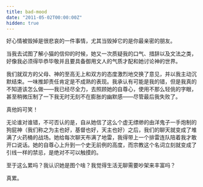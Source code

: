 ```yaml
---
title: bad-mood
date: "2011-05-02T00:00:00Z"
hidden: true
---
```


好心情被毁掉是很悲哀的一件事情，尤其当毁掉它的是你最亲密的朋友。

当我去试图了解小猫的信仰的时候，她又一次质疑我的口气、措辞以及文法之类，好像我必须得毕恭毕敬并且要具备御用文人的气质才配和她讨论神的世界。

我们就双方的父母、神的至高无上和双方的态度激烈地交换了意见，并以我主动沉默结束。一味推卸责任肯定是不成熟的表现。我承认有可能是我的错，但是我真的不知道该怎么做——我已经尽全力，去照顾她的自尊心，使用不那么轻佻的字眼，甚至稍微压制了一下我无时无刻不在膨胀的幽默感——尽管最后我失败了。

真他妈可笑！

无论谁对谁错，不可否认的是，自从她信了这么个虚无缥缈的由洋鬼子一手炮制的狗屁神（我们称之为主也好，基督也好，天主也好）之后，我们的聊天就变成了堆满了火药桶的战场。她给每次聊天布满了地雷，我得带上一个排雷连队陪着我才敢开口说话。她的自尊心上升到一个史无前例的高度，而宗教这个名词立刻就变成了引线一样的禁忌，是绝对不可以触摸的。

至于这么累吗？我认识她是图个啥？我觉得生活无聊需要吵架来丰富吗？

真累。

